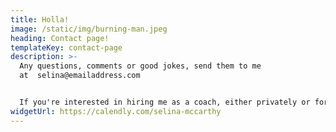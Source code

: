 ```yaml
---
title: Holla!
image: /static/img/burning-man.jpeg
heading: Contact page!
templateKey: contact-page
description: >-
  Any questions, comments or good jokes, send them to me
  at  selina@emailaddress.com


  If you're interested in hiring me as a coach, either privately or for your organisation, you can book a free half-hour slot with me in the calendar for a video chat. I'll walk you through what coaching is, what the process looks like and we can see if we think we might want to work with each other. This conversation is just to get to know each other - I encourage all clients to do their research and talk to a few coaches to find one they'd like to work with, so there is no pressure for us to work together if the fit isn't there. I also don't work with a client or organisation if I feel the scope for impact is minimal.
widgetUrl: https://calendly.com/selina-mccarthy
---
```

